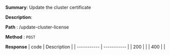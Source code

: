 **Summary**: Update the cluster certificate

**Description**:

**Path** : /update-cluster-license

**Method** : `POST`

**Response**
| code      | Description |
| ----------- | ----------- |
|  200   |       |
|  400   |       |

